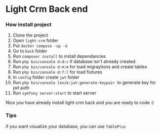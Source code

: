 # Light Crm Back end

### How install project

1. Clone the project
2. Open ```light-crm``` folder
3. Put ```docker compose -up -d```
4. Go to ```back``` folder
5. Run ```composer install``` to install dependancies
6. Run ```php bin/console d:d:c``` if database isn't already created
7. Run ```php bin/console d:m:m``` for load migraytions and create tables
8. Run ```php bin/console d:f:l``` for load fixtures
9. In ```config``` folder create ```jwt``` folder
10. Run ```php bin/console lexik:jwt:generate-keypair ```to generate key for jwt auth
11. Run ```symfony server:start``` to start server

Nice you have already install light-crm back and you are ready to code :)

### Tips

if you want visualize your database, you can use ```TablePlus```
